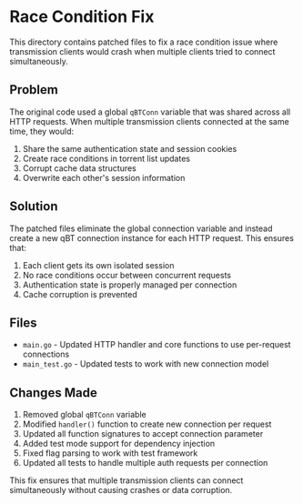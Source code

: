 # Race Condition Fix

This directory contains patched files to fix a race condition issue where transmission clients would crash when multiple clients tried to connect simultaneously.

## Problem
The original code used a global `qBTConn` variable that was shared across all HTTP requests. When multiple transmission clients connected at the same time, they would:
1. Share the same authentication state and session cookies
2. Create race conditions in torrent list updates 
3. Corrupt cache data structures
4. Overwrite each other's session information

## Solution
The patched files eliminate the global connection variable and instead create a new qBT connection instance for each HTTP request. This ensures that:
1. Each client gets its own isolated session
2. No race conditions occur between concurrent requests
3. Authentication state is properly managed per connection
4. Cache corruption is prevented

## Files
- `main.go` - Updated HTTP handler and core functions to use per-request connections
- `main_test.go` - Updated tests to work with new connection model

## Changes Made
1. Removed global `qBTConn` variable
2. Modified `handler()` function to create new connection per request
3. Updated all function signatures to accept connection parameter
4. Added test mode support for dependency injection
5. Fixed flag parsing to work with test framework
6. Updated all tests to handle multiple auth requests per connection

This fix ensures that multiple transmission clients can connect simultaneously without causing crashes or data corruption.